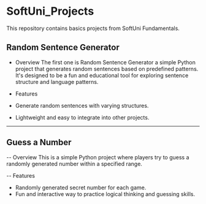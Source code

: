 # SoftUni_Projects
This repository contains basics projects from SoftUni Fundamentals.

## Random Sentence Generator
- Overview
The first one is Random Sentence Generator a simple Python project that generates random sentences based on predefined patterns. It's designed to be a fun and educational tool for exploring sentence structure and language patterns.

- Features
- Generate random sentences with varying structures.
- Lightweight and easy to integrate into other projects.

----------------------------------------------------------

## Guess a Number
-- Overview
This is a simple Python project where players try to guess a randomly generated number within a specified range.

-- Features
- Randomly generated secret number for each game.
- Fun and interactive way to practice logical thinking and guessing skills.
